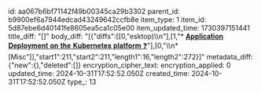 id: aa067b6bf71142f49b00345ca29b3302
parent_id: b9900ef6a7944edcad43249642ccfb8e
item_type: 1
item_id: 5d87ebe6d40141fe8605ea5ca1c05e00
item_updated_time: 1730397151441
title_diff: "[]"
body_diff: "[{\"diffs\":[[0,\"esktop)\\\n\"],[1,\"* [𝐀𝐩𝐩𝐥𝐢𝐜𝐚𝐭𝐢𝐨𝐧 𝐃𝐞𝐩𝐥𝐨𝐲𝐦𝐞𝐧𝐭 𝐨𝐧 𝐭𝐡𝐞 𝐊𝐮𝐛𝐞𝐫𝐧𝐞𝐭𝐞𝐬 𝐩𝐥𝐚𝐭𝐟𝐨𝐫𝐦 ❓](https://www.linkedin.com/posts/chandreshdesai_cloudcomputing-devops-kubernetes-activity-7257734217101406209-nLaz?utm_source=share&utm_medium=member_desktop)\"],[0,\"\\\n* [Misc\"]],\"start1\":211,\"start2\":211,\"length1\":16,\"length2\":272}]"
metadata_diff: {"new":{},"deleted":[]}
encryption_cipher_text: 
encryption_applied: 0
updated_time: 2024-10-31T17:52:52.050Z
created_time: 2024-10-31T17:52:52.050Z
type_: 13